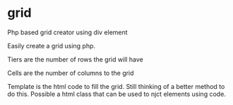 grid
====

Php based grid creator using div element

Easily create a grid using php.

Tiers are the number of rows the grid will have

Cells are the number of columns to the grid

Template is the html code to fill the grid. Still thinking of a better method to do this. Possible a html class that can be used to njct elements using code.
